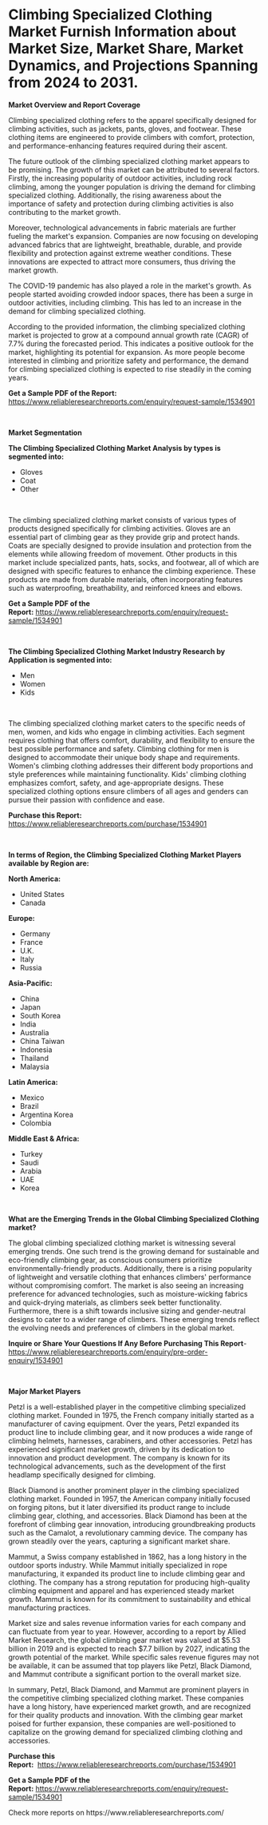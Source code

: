 <p><h1>Climbing Specialized Clothing Market Furnish Information about Market Size, Market Share, Market Dynamics, and Projections Spanning from 2024 to 2031.</h1></p><p><strong>Market Overview and Report Coverage</strong></p>
<p><p>Climbing specialized clothing refers to the apparel specifically designed for climbing activities, such as jackets, pants, gloves, and footwear. These clothing items are engineered to provide climbers with comfort, protection, and performance-enhancing features required during their ascent.</p><p>The future outlook of the climbing specialized clothing market appears to be promising. The growth of this market can be attributed to several factors. Firstly, the increasing popularity of outdoor activities, including rock climbing, among the younger population is driving the demand for climbing specialized clothing. Additionally, the rising awareness about the importance of safety and protection during climbing activities is also contributing to the market growth.</p><p>Moreover, technological advancements in fabric materials are further fueling the market's expansion. Companies are now focusing on developing advanced fabrics that are lightweight, breathable, durable, and provide flexibility and protection against extreme weather conditions. These innovations are expected to attract more consumers, thus driving the market growth.</p><p>The COVID-19 pandemic has also played a role in the market's growth. As people started avoiding crowded indoor spaces, there has been a surge in outdoor activities, including climbing. This has led to an increase in the demand for climbing specialized clothing.</p><p>According to the provided information, the climbing specialized clothing market is projected to grow at a compound annual growth rate (CAGR) of 7.7% during the forecasted period. This indicates a positive outlook for the market, highlighting its potential for expansion. As more people become interested in climbing and prioritize safety and performance, the demand for climbing specialized clothing is expected to rise steadily in the coming years.</p></p>
<p><strong>Get a Sample PDF of the Report:</strong> <a href="https://www.reliableresearchreports.com/enquiry/request-sample/1534901">https://www.reliableresearchreports.com/enquiry/request-sample/1534901</a></p>
<p>&nbsp;</p>
<p><strong>Market Segmentation</strong></p>
<p><strong>The Climbing Specialized Clothing Market Analysis by types is segmented into:</strong></p>
<p><ul><li>Gloves</li><li>Coat</li><li>Other</li></ul></p>
<p>&nbsp;</p>
<p><p>The climbing specialized clothing market consists of various types of products designed specifically for climbing activities. Gloves are an essential part of climbing gear as they provide grip and protect hands. Coats are specially designed to provide insulation and protection from the elements while allowing freedom of movement. Other products in this market include specialized pants, hats, socks, and footwear, all of which are designed with specific features to enhance the climbing experience. These products are made from durable materials, often incorporating features such as waterproofing, breathability, and reinforced knees and elbows.</p></p>
<p><strong>Get a Sample PDF of the Report:</strong>&nbsp;<a href="https://www.reliableresearchreports.com/enquiry/request-sample/1534901">https://www.reliableresearchreports.com/enquiry/request-sample/1534901</a></p>
<p>&nbsp;</p>
<p><strong>The Climbing Specialized Clothing Market Industry Research by Application is segmented into:</strong></p>
<p><ul><li>Men</li><li>Women</li><li>Kids</li></ul></p>
<p>&nbsp;</p>
<p><p>The climbing specialized clothing market caters to the specific needs of men, women, and kids who engage in climbing activities. Each segment requires clothing that offers comfort, durability, and flexibility to ensure the best possible performance and safety. Climbing clothing for men is designed to accommodate their unique body shape and requirements. Women's climbing clothing addresses their different body proportions and style preferences while maintaining functionality. Kids' climbing clothing emphasizes comfort, safety, and age-appropriate designs. These specialized clothing options ensure climbers of all ages and genders can pursue their passion with confidence and ease.</p></p>
<p><strong>Purchase this Report:</strong>&nbsp; <a href="https://www.reliableresearchreports.com/purchase/1534901">https://www.reliableresearchreports.com/purchase/1534901</a></p>
<p>&nbsp;</p>
<p><strong>In terms of Region, the Climbing Specialized Clothing Market Players available by Region are:</strong></p>
<p>
    <p> <strong> North America: </strong>
        <ul>
            <li>United States</li>
            <li>Canada</li>
        </ul>
        </p> 
    <p> <strong> Europe: </strong>
        <ul>
            <li>Germany</li>
            <li>France</li>
            <li>U.K.</li>
            <li>Italy</li>
            <li>Russia</li>
        </ul>
        </p> 
    <p> <strong> Asia-Pacific: </strong>
        <ul>
            <li>China</li>
            <li>Japan</li>
            <li>South Korea</li>
            <li>India</li>
            <li>Australia</li>
            <li>China Taiwan</li>
            <li>Indonesia</li>
            <li>Thailand</li>
            <li>Malaysia</li>
        </ul>
        </p> 
    <p> <strong> Latin America: </strong>
        <ul>
            <li>Mexico</li>
            <li>Brazil</li>
            <li>Argentina Korea</li>
            <li>Colombia</li>
        </ul>
        </p> 
    <p> <strong> Middle East & Africa: </strong>
        <ul>
            <li>Turkey</li>
            <li>Saudi</li>
            <li>Arabia</li>
            <li>UAE</li>
            <li>Korea</li>
        </ul>
    </p>
    </p>
<p>&nbsp;</p>
<p><strong>What are the Emerging Trends in the Global Climbing Specialized Clothing market?</strong></p>
<p><p>The global climbing specialized clothing market is witnessing several emerging trends. One such trend is the growing demand for sustainable and eco-friendly climbing gear, as conscious consumers prioritize environmentally-friendly products. Additionally, there is a rising popularity of lightweight and versatile clothing that enhances climbers' performance without compromising comfort. The market is also seeing an increasing preference for advanced technologies, such as moisture-wicking fabrics and quick-drying materials, as climbers seek better functionality. Furthermore, there is a shift towards inclusive sizing and gender-neutral designs to cater to a wider range of climbers. These emerging trends reflect the evolving needs and preferences of climbers in the global market.</p></p>
<p><strong>Inquire or Share Your Questions If Any Before Purchasing This Report</strong>- <a href="https://www.reliableresearchreports.com/enquiry/pre-order-enquiry/1534901">https://www.reliableresearchreports.com/enquiry/pre-order-enquiry/1534901</a></p>
<p>&nbsp;</p>
<p><strong>Major Market Players</strong></p>
<p><p>Petzl is a well-established player in the competitive climbing specialized clothing market. Founded in 1975, the French company initially started as a manufacturer of caving equipment. Over the years, Petzl expanded its product line to include climbing gear, and it now produces a wide range of climbing helmets, harnesses, carabiners, and other accessories. Petzl has experienced significant market growth, driven by its dedication to innovation and product development. The company is known for its technological advancements, such as the development of the first headlamp specifically designed for climbing. </p><p>Black Diamond is another prominent player in the climbing specialized clothing market. Founded in 1957, the American company initially focused on forging pitons, but it later diversified its product range to include climbing gear, clothing, and accessories. Black Diamond has been at the forefront of climbing gear innovation, introducing groundbreaking products such as the Camalot, a revolutionary camming device. The company has grown steadily over the years, capturing a significant market share.</p><p>Mammut, a Swiss company established in 1862, has a long history in the outdoor sports industry. While Mammut initially specialized in rope manufacturing, it expanded its product line to include climbing gear and clothing. The company has a strong reputation for producing high-quality climbing equipment and apparel and has experienced steady market growth. Mammut is known for its commitment to sustainability and ethical manufacturing practices.</p><p>Market size and sales revenue information varies for each company and can fluctuate from year to year. However, according to a report by Allied Market Research, the global climbing gear market was valued at $5.53 billion in 2019 and is expected to reach $7.7 billion by 2027, indicating the growth potential of the market. While specific sales revenue figures may not be available, it can be assumed that top players like Petzl, Black Diamond, and Mammut contribute a significant portion to the overall market size.</p><p>In summary, Petzl, Black Diamond, and Mammut are prominent players in the competitive climbing specialized clothing market. These companies have a long history, have experienced market growth, and are recognized for their quality products and innovation. With the climbing gear market poised for further expansion, these companies are well-positioned to capitalize on the growing demand for specialized climbing clothing and accessories.</p></p>
<p><strong>Purchase this Report:</strong>&nbsp;&nbsp;<a href="https://www.reliableresearchreports.com/purchase/1534901">https://www.reliableresearchreports.com/purchase/1534901</a></p>
<p></p>
<p><strong>Get a Sample PDF of the Report:</strong>&nbsp;<a href="https://www.reliableresearchreports.com/enquiry/request-sample/1534901">https://www.reliableresearchreports.com/enquiry/request-sample/1534901</a></p>
<p>Check more reports on https://www.reliableresearchreports.com/</p>